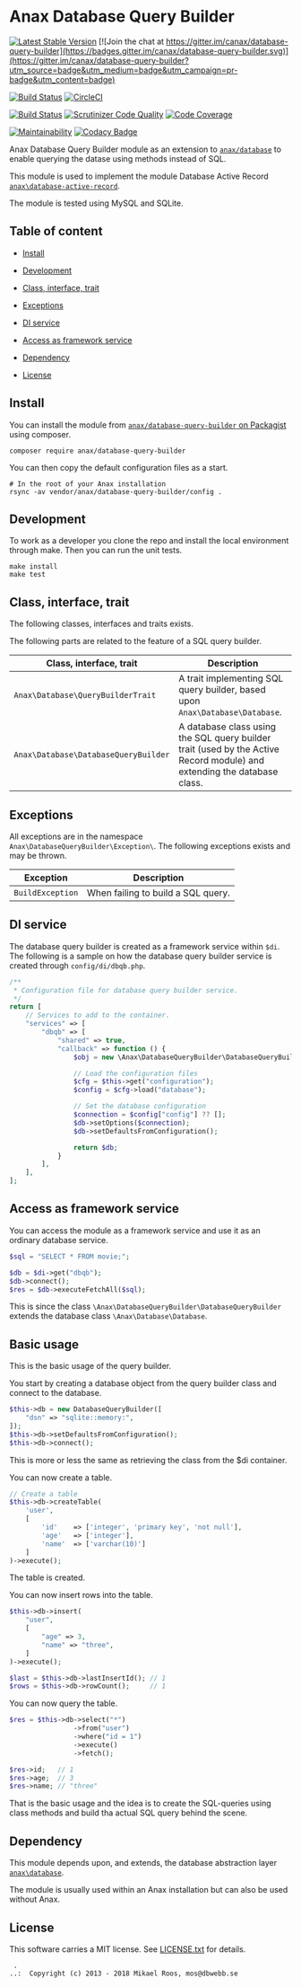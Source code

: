 Anax Database Query Builder
==================================

[![Latest Stable Version](https://poser.pugx.org/anax/database-query-builder/v/stable)](https://packagist.org/packages/anax/database-query-builder)
[![Join the chat at https://gitter.im/canax/database-query-builder](https://badges.gitter.im/canax/database-query-builder.svg)](https://gitter.im/canax/database-query-builder?utm_source=badge&utm_medium=badge&utm_campaign=pr-badge&utm_content=badge)

[![Build Status](https://travis-ci.org/canax/database-query-builder.svg?branch=master)](https://travis-ci.org/canax/database-query-builder)
[![CircleCI](https://circleci.com/gh/canax/database-query-builder.svg?style=svg)](https://circleci.com/gh/canax/database-query-builder)

[![Build Status](https://scrutinizer-ci.com/g/canax/database-query-builder/badges/build.png?b=master)](https://scrutinizer-ci.com/g/canax/database-query-builder/build-status/master)
[![Scrutinizer Code Quality](https://scrutinizer-ci.com/g/canax/database-query-builder/badges/quality-score.png?b=master)](https://scrutinizer-ci.com/g/canax/database-query-builder/?branch=master)
[![Code Coverage](https://scrutinizer-ci.com/g/canax/database-query-builder/badges/coverage.png?b=master)](https://scrutinizer-ci.com/g/canax/database-query-builder/?branch=master)

[![Maintainability](https://api.codeclimate.com/v1/badges/ab0c4d472565d95e64ff/maintainability)](https://codeclimate.com/github/canax/database-query-builder/maintainability)
[![Codacy Badge](https://api.codacy.com/project/badge/Grade/6dff6044d25646e9bcaea3a333108ded)](https://www.codacy.com/app/mosbth/database-query-builder?utm_source=github.com&amp;utm_medium=referral&amp;utm_content=canax/database-query-builder&amp;utm_campaign=Badge_Grade)

Anax Database Query Builder module as an extension to [`anax/database`](https://github.com/canax/database) to enable querying the datase using methods instead of SQL.

This module is used to implement the module Database Active Record [`anax\database-active-record`](https://github.com/canax/database-active-record).

The module is tested using MySQL and SQLite.



Table of content
------------------

* [Install](#Install)
* [Development](#Development)
* [Class, interface, trait](#class-interface-trait)
* [Exceptions](#exceptions)
* [DI service](#di-service)
* [Access as framework service](#access-as-framework-service)

* [Dependency](#Dependency)
* [License](#License)



Install
------------------

You can install the module from [`anax/database-query-builder` on Packagist](https://packagist.org/packages/anax/database-query-builder) using composer.

```text
composer require anax/database-query-builder
```

You can then copy the default configuration files as a start.

```text
# In the root of your Anax installation
rsync -av vendor/anax/database-query-builder/config .
```



Development
------------------

To work as a developer you clone the repo and install the local environment through make. Then you can run the unit tests.

```text
make install
make test
```



Class, interface, trait
------------------

The following classes, interfaces and traits exists.

The following parts are related to the feature of a SQL query builder.

| Class, interface, trait            | Description |
|------------------------------------|-------------|
| `Anax\Database\QueryBuilderTrait`  | A trait implementing SQL query builder, based upon `Anax\Database\Database`. |
| `Anax\Database\DatabaseQueryBuilder` | A database class using the SQL query builder trait (used by the Active Record module) and extending the database class. |



Exceptions
------------------

All exceptions are in the namespace `Anax\DatabaseQueryBuilder\Exception\`. The following exceptions exists and may be thrown. 

| Exception               | Description |
|-------------------------|-------------|
| `BuildException`        | When failing to build a SQL query. |



DI service
------------------

The database query builder is created as a framework service within `$di`. The following is a sample on how the database query builder service is created through `config/di/dbqb.php`.

```php
/**
 * Configuration file for database query builder service.
 */
return [
    // Services to add to the container.
    "services" => [
        "dbqb" => [
            "shared" => true,
            "callback" => function () {
                $obj = new \Anax\DatabaseQueryBuilder\DatabaseQueryBuilder();

                // Load the configuration files
                $cfg = $this->get("configuration");
                $config = $cfg->load("database");

                // Set the database configuration
                $connection = $config["config"] ?? [];
                $db->setOptions($connection);
                $db->setDefaultsFromConfiguration();

                return $db;
            }
        ],
    ],
];
```



Access as framework service
------------------

You can access the module as a framework service and use it as an ordinary database service.

```php
$sql = "SELECT * FROM movie;";

$db = $di->get("dbqb");
$db->connect();
$res = $db->executeFetchAll($sql);
```

This is since the class `\Anax\DatabaseQueryBuilder\DatabaseQueryBuilder` extends the database class `\Anax\Database\Database`.



Basic usage
------------------

This is the basic usage of the query builder.

You start by creating a database object from the query builder class and connect to the database.

```php
$this->db = new DatabaseQueryBuilder([
    "dsn" => "sqlite::memory:",
]);
$this->db->setDefaultsFromConfiguration();
$this->db->connect();
```

This is more or less the same as retrieving the class from the $di container.

You can now create a table.

```php
// Create a table
$this->db->createTable(
    'user',
    [
        'id'    => ['integer', 'primary key', 'not null'],
        'age'   => ['integer'],
        'name'  => ['varchar(10)']
    ]
)->execute();
```

The table is created.

You can now insert rows into the table.

```php
$this->db->insert(
    "user",
    [
        "age" => 3,
        "name" => "three",
    ]
)->execute();

$last = $this->db->lastInsertId(); // 1
$rows = $this->db->rowCount();     // 1
```

You can now query the table.

```php
$res = $this->db->select("*")
                ->from("user")
                ->where("id = 1")
                ->execute()
                ->fetch();

$res->id;   // 1
$res->age;  // 3
$res->name; // "three"
```

That is the basic usage and the idea is to create the SQL-queries using class methods and build tha actual SQL query behind the scene.



<!--
TODO
------------------

Document the whole usecase using update, delete and more selects
getSQL
Execute standard SQL, just through the database class or through some method?

-->



Dependency
------------------

This module depends upon, and extends, the database abstraction layer [`anax\database`](https://github.com/canax/database).

The module is usually used within an Anax installation but can also be used without Anax.



License
------------------

This software carries a MIT license. See [LICENSE.txt](LICENSE.txt) for details.



```
 .  
..:  Copyright (c) 2013 - 2018 Mikael Roos, mos@dbwebb.se
```
